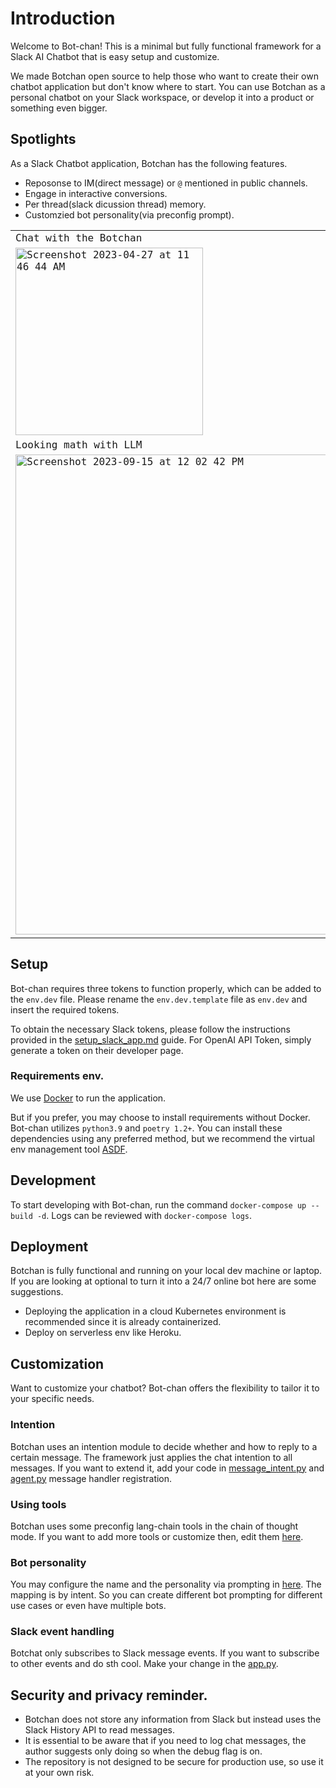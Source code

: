 # Introduction
Welcome to Bot-chan! This is a minimal but fully functional framework for a Slack AI Chatbot that is easy setup and customize.

We made Botchan open source to help those who want to create their own chatbot application but don't know where to start. You can use Botchan as a personal chatbot on your Slack workspace, or develop it into a product or something even bigger.

## Spotlights

As a Slack Chatbot application, Botchan has the following features.

- Reposonse to IM(direct message) or `@` mentioned in public channels.
- Engage in interactive conversions.
- Per thread(slack dicussion thread) memory.
- Customzied bot personality(via preconfig prompt).

<code><table>
  <tr>
    <td>Chat with the Botchan</td>
    <td>Help summary messages or posts in place</td>
    <td>Help writing code</td>
  </tr>
  <tr>
    <td><img width="300" alt="Screenshot 2023-04-27 at 11 46 44 AM" src="https://user-images.githubusercontent.com/7340368/234968563-9828a47e-6c06-4ce0-a33a-f02eb7405891.png"></td>
    <td><img width="300" alt="Screenshot 2023-04-27 at 11 51 34 AM" src="https://user-images.githubusercontent.com/7340368/234968587-f976e3ff-b208-4cc8-b121-fb1e584c5e32.png"></td>
    <td><img width="300" alt="Screenshot 2023-04-27 at 11 58 07 AM" src="https://user-images.githubusercontent.com/7340368/234968622-c4e8df1d-4c88-4ee4-b63b-a9411ea05cb1.png"></td>

 </tr>
 <tr>
    <td>Looking math with LLM</td>
    <td>Checing Arxiv</td>
    <td>Doing google search</td>
 </tr>
    <td><img width="768" alt="Screenshot 2023-09-15 at 12 02 42 PM" src="https://github.com/fengyu05/bot-chan/assets/7340368/2447d5b4-c674-45b5-977d-b282470b4047">
</td>
    <td><img width="755" alt="Screenshot 2023-09-15 at 11 59 44 AM" src="https://github.com/fengyu05/bot-chan/assets/7340368/596f8464-fc52-4742-9b10-834233ffd8da">
</td>
    <td><img width="769" alt="Screenshot 2023-09-15 at 11 58 59 AM" src="https://github.com/fengyu05/bot-chan/assets/7340368/c27a6ca3-da3b-4ba2-bc19-4610d65d7e25">
</td> 
</table></code>


## Setup

Bot-chan requires three tokens to function properly, which can be added to the `env.dev` file.
Please rename the `env.dev.template` file as `env.dev` and insert the required tokens.

To obtain the necessary Slack tokens, please follow the instructions provided in the [setup_slack_app.md](./setup_slack_app.md) guide.
For OpenAI API Token, simply generate a token on their developer page.

### Requirements env.
We use [Docker](https://www.docker.com) to run the application.

But if you prefer, you may choose to install requirements without Docker. Bot-chan utilizes `python3.9` and `poetry 1.2+`. You can install these dependencies using any preferred method, but we recommend the virtual env management tool [ASDF](https://asdf-vm.com/).

## Development

To start developing with Bot-chan, run the command `docker-compose up --build -d`. Logs can be reviewed with `docker-compose logs`.

## Deployment

Botchan is fully functional and running on your local dev machine or laptop.
If you are looking at optional to turn it into a 24/7 online bot here are some suggestions.

  - Deploying the application in a cloud Kubernetes environment is recommended since it is already containerized.
  - Deploy on serverless env like Heroku.

## Customization

Want to customize your chatbot? Bot-chan offers the flexibility to tailor it to your specific needs.

### Intention
Botchan uses an intention module to decide whether and how to reply to a certain message. The framework just applies the chat intention
to all messages. If you want to extend it, add your code in [message_intent.py](./botchan/message_intent.py) and [agent.py](./botchan/agent.py) message handler registration.


### Using tools
Botchan uses some preconfig lang-chain tools in the chain of thought mode. If you want to add more tools or customize then, edit them [here](). 

### Bot personality
You may configure the name and the personality via prompting in [here](https://github.com/fengyu05/bot-chan/blob/main/botchan/prompt.py#L15). 
The mapping is by intent. So you can create different bot prompting for different use cases or even have multiple bots. 

### Slack event handling

Botchat only subscribes to Slack message events. If you want to subscribe to other events and do sth cool. Make your change in the [app.py](https://github.com/fengyu05/bot-chan/blob/main/botchan/app.py#L39). 

## Security and privacy reminder.

- Botchan does not store any information from Slack but instead uses the Slack History API to read messages.
- It is essential to be aware that if you need to log chat messages, the author suggests only doing so when the debug flag is on. 
- The repository is not designed to be secure for production use, so use it at your own risk.








